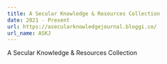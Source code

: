 ```yaml
---
title: A Secular Knowledge & Resources Collection
date: 2021 - Present
url: https://asecularknowledgejournal.bloggi.co/
url_name: ASKJ
---
```


A Secular Knowledge & Resources Collection
